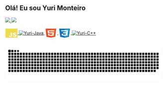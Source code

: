 ## Olá! Eu sou Yuri Monteiro 
 <div>
  <a href="https://github.com/YuriMont">
  <img height="180em" src="https://github-readme-stats.vercel.app/api?username=YuriMont&show_icons=true&theme=tokyonight&include_all_commits=true&count_private=true"/>
  <img height="180em" src="https://github-readme-stats.vercel.app/api/top-langs/?username=YuriMont&layout=demo&langs_count=7&theme=tokyonight"/>
  
</div>
  <div style="display: inline_block"><br>
  <img align="center" alt="Yuri-Js" height="30" width="40" src="https://raw.githubusercontent.com/devicons/devicon/master/icons/javascript/javascript-plain.svg">
  <img align="center" alt="Yuri-Java" height="35" width="40" img src="https://img.icons8.com/nolan/64/java-coffee-cup-logo.png">
  <img align="center" alt="Yuri-HTML" height="30" width="40" src="https://raw.githubusercontent.com/devicons/devicon/master/icons/html5/html5-original.svg">
  <img align="center" alt="Yuri-CSS" height="30" width="40" src="https://raw.githubusercontent.com/devicons/devicon/master/icons/css3/css3-original.svg">
  <img align="center" alt="Yuri-C++" height="35" width="35" img src="https://img.icons8.com/color/48/000000/c-plus-plus-logo.png">
  </div>
 
 ##
 
<div> 
 
  ![Snake animation](https://github.com/Platane/snk/raw/output/github-contribution-grid-snake.svg)
 
</div>
